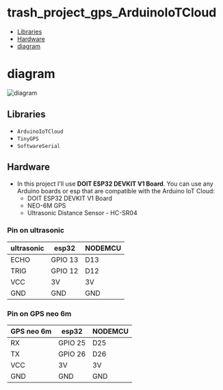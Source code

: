 # trash_project_gps_ArduinoIoTCloud

- [Libraries](#Libraries)
- [Hardware](#Hardware)
- [diagram](#diagram)

# diagram

![diagram](https://cdn.discordapp.com/attachments/810756128295354419/1103136999294107658/image.png)

## Libraries

- `ArduinoIoTCloud`
- `TinyGPS`
- `SoftwareSerial`

## Hardware

- In this project I'll use **DOIT ESP32 DEVKIT V1 Board**. You can use any Arduino boards or esp that are compatible with the Arduino IoT Cloud:
  - DOIT ESP32 DEVKIT V1 Board
  - NEO-6M GPS
  - Ultrasonic Distance Sensor - HC-SR04

### Pin on ultrasonic

| ultrasonic | esp32   | NODEMCU |
| ---------- | ------- | ------- |
| ECHO       | GPIO 13 | D13     |
| TRIG       | GPIO 12 | D12     |
| VCC        | 3V      | 3V      |
| GND        | GND     | GND     |

### Pin on GPS neo 6m

| GPS neo 6m | esp32   | NODEMCU |
| ---------- | ------- | ------- |
| RX         | GPIO 25 | D25     |
| TX         | GPIO 26 | D26     |
| VCC        | 3V      | 3V      |
| GND        | GND     | GND     |

